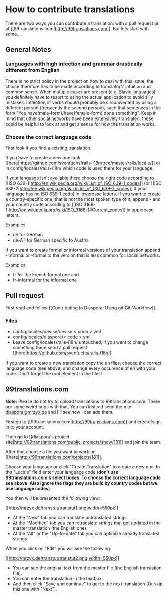 # How to contribute translations

There are two ways you can contribute a translation: with a pull request or at [[99translations.com|http://99translations.com]].
But lets start with some....

## General Notes

### Languages with high infection and grammar drastically different from English

There is no strict policy in the project on how to deal with this issue, the choice therefore has to be made according to translators' intuition and common sense. When multiple cases are present (e.g. Slavic languages) you definitely have to resort to using the actual application to avoid silly mistakes. Inflection of verbs should probably be circumvented by using a different person (frequently the second person), such that sentences in the form "You have(male-form)/have(female-form) done something". 
Keep in mind that other social networks have been extensively translated, these could be helpful to look at and get a sense for how the translation works.

### Choose the correct language code

First look if you find a existing translation.

If you have to create a new one look [[here|https://github.com/svenfuchs/rails-i18n/tree/master/rails/locale/]] or in config/locales/rails-i18n/ which code is used there for your language.

If your language isn't available there choose the right code according to [[ISO 639-1|http://en.wikipedia.org/wiki/List_of_ISO_639-1_codes]] (or [[ISO 639-2|http://en.wikipedia.org/wiki/List_of_ISO_639-2_codes]] if your language has no ISO 639-1 code) in lowercase letters. If you want to create a country-specific one, that is not the most spoken type of it, append - and your country code according to [[ISO 3166-1|http://en.wikipedia.org/wiki/ISO_3166-1#Current_codes]]  in uppercase letters.

Examples:

* de for German
* de-AT for German specific to Austria

If you want to create formal or informal versions of your translation append -informal or -formal to the version that is less common for social networks.

Examples:

* fr for the French formal one and
* fr-informal for the informal one

## Pull request

First read and follow [[Contributing to Diaspora: Using git|Git-Workflow]].

### Files

* config/locales/devise/devise.< code >.yml
* config/locales/diaspora/< code >.yml
* Leave config/locales/rails-i18n/ untouched, if you want to change something there send a pull request [[here|https://github.com/svenfuchs/rails-i18n]].

If you want to create a new translation copy the en files, choose the correct language code (see above) and change every occurence of en with your code. Don't forget the root element in the files!

## 99translations.com

**Note:** Please do not try to upload translations to 99translations.com. There are some weird bugs with that. You can instead send them to diaspora@mrzyx.de and I'll see how I can add them.

First go to  [[99translations.com|http://99translations.com]] and create/sign-in to your account.

Then go to [[diaspora's project site|http://99translations.com/public_projects/show/181]] and join the team.

After that choose a file you want to work on [[here|http://99translations.com/projects/181]].



Choose your language or click "Create Translation" to create a new one. In the "Locale" field enter your language code (**don't use 99translations.com's select boxes. To choose the correct language code see above. Also ignore the flags they are build by country codes but we use language codes**).

You then will be presented the following view:

[[http://mrzyx.de/transtut/transtut1.png|width=550px]]

* At the "New" tab you can translate untranslated strings
* At the "Modified" tab you can retranslate strings that got updated in the master translation (the English one).
* At the "All" or the "Up-to-date" tab you can optimize already translated strings

When you click on "Edit" you will see the following:

[[http://mrzyx.de/transtut/transtut2.png|width=550px]]

* You can see the original text from the master file (the English translation file).
* You can enter the translation in the textbox
* And then click "Save and continue" to get to the next translation (Or skip this one with "Next").